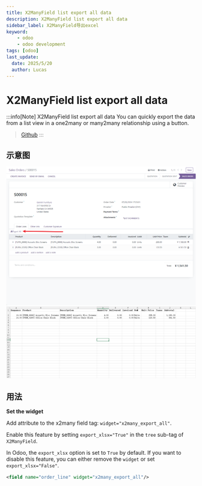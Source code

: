 ```yaml
---
title: X2ManyField list export all data
description: X2ManyField list export all data
sidebar_label: X2ManyField导出excel
keyword:
    - odoo
    - odoo development
tags: [odoo]
last_update:
  date: 2025/5/20
  author: Lucas
---
```


# X2ManyField list export all data

:::info[Note]
X2ManyField list export all data
You can quickly export the data from a list view in a one2many or many2many relationship using a button.
> [Github](https://github.com/LucasLiu09/x2many_list_export_all/tree/main)
:::

## 示意图

![xx](./_images/x2many_list_export_all_1.png )
![xx](./_images/x2many_list_export_all_2.png )

## 用法

**Set the widget**

Add attribute to the x2many field tag: `widget="x2many_export_all"`.

Enable this feature by setting `export_xlsx="True"` in the ```tree``` sub-tag of `X2ManyField`.

In Odoo, the `export_xlsx` option is set to `True` by default. If you want to disable this feature, you can either remove the `widget` or set `export_xlsx="False"`.

```xml
<field name="order_line" widget="x2many_export_all"/>
```